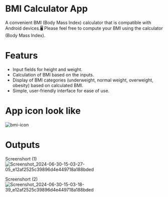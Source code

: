 # BMI Calculator App
A convenient BMI (Body Mass Index) calculator that is compatible with Android devices.🖥
Please feel free to compute your BMI using the calculator (Body Mass Index).

# Featurs
- Input fields for height and weight.
- Calculation of BMI based on the inputs.
- Display of BMI categories (underweight, normal weight, overweight, obesity) based on calculated BMI.
- Simple, user-friendly interface for ease of use.

# App icon look like
![bmi-icon](https://github.com/Aastha-Agrahari/CODTECH-Task2/assets/125497845/3e54c63c-8687-46ee-a603-a87962a90f72)

# Outputs
Screenshort (1)
![Screenshot_2024-06-30-15-03-27-05_e12af2525c39896d4e449718a188bded](https://github.com/Aastha-Agrahari/CODTECH-Task2/assets/125497845/d4ceab99-1e3a-46d4-8ea8-708fd2a0f431)

Screenshort (2)
![Screenshot_2024-06-30-15-03-18-39_e12af2525c39896d4e449718a188bded](https://github.com/Aastha-Agrahari/CODTECH-Task2/assets/125497845/87336597-b77f-4db7-8b85-05974e0b2a69)
